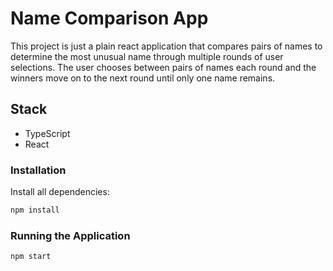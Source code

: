 # Name Comparison App

This project is just a plain react application that compares pairs of names to determine the most unusual name through multiple rounds of user selections. The user chooses between pairs of names each round and the winners move on to the next round until only one name remains.

## Stack

- TypeScript
- React


### Installation

 Install all dependencies:
   ```bash
   npm install
  ```
### Running the Application

```bash
npm start
 ```

